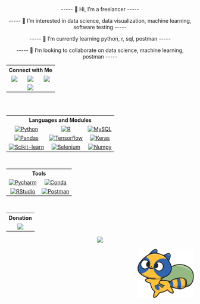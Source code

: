 
<p align="center"> ----- 👋 Hi, I’m a freelancer ----- </p>
<p align="center"> ----- 👀 I’m interested in data science, data visualization, machine learning, software testing ----- </p>
<p align="center"> ----- 🌱 I’m currently learning python, r, sql, postman ----- </p>
<p align="center"> ----- 💞️ I’m looking to collaborate on data science, machine learning, postman ----- </p>

<table align="center" widht="100%">
  <tr>
    <th align="center" colspan="4"><a valign="middle">Connect with Me</a></th>
  <tr>
    <td align="center"><a href="https://twitter.com/isfanafely"</a><img valign="middle" src="https://img.shields.io/badge/Twitter-1DA1F2?style=for-the-badge&logo=twitter&logoColor=white" style="width:100%;"/></td>
    <td align="center"><a href="https://linkedin.com/in/isfanafely"</a><img valign="middle" src="https://img.shields.io/badge/LinkedIn-0077B5?style=for-the-badge&logo=linkedin&logoColor=white" style="width:100%;"/></td>
    <td align="center"><a href="https://felyisfana1@gmail.com"</a><img valign="middle" src="https://img.shields.io/badge/Gmail-D14836?style=for-the-badge&logo=gmail&logoColor=white" style="width:100%;"/></td>
  </tr>
  <td align="center" colspan="4"><a href="https://www.fiverr.com/felyisfana"</a><img valign="middle"  src="https://img.shields.io/badge/Fiverr-brightgreen.svg?style=for-the-badge&logo=fiverr&logoColor=white" style="width:100%;"/></td> 
  </tr>
</table>

<br />
<br />

<table align="center" widht="100%">
  <tr>
    <th align="center" colspan="3">Languages and Modules</th>
  <tr>
    <td align="center"><a href="https://www.python.org/"</a><img valign="middle" src="https://img.shields.io/badge/python-3670A0?style=for-the-badge&logo=python&logoColor=white" title="Python" style="width:100%;"/></td>
    <td align="center"><a href="https://www.r-project.org/"</a><img valign="middle" src="https://img.shields.io/badge/r-%23276DC3.svg?style=for-the-badge&logo=r&logoColor=white" title="R" style="width:100%;"/></td> 
    <td align="center"><a href="https://www.mysql.com/"</a><img valign="middle" src="https://img.shields.io/badge/mysql-%23576DC3.svg?style=for-the-badge&logo=mysql&logoColor=white" title="MySQL" style="width:100%;"/></td>
  </tr>
  <tr>
    <td align="center"><a href="https://pandas.pydata.org/"</a><img valign="middle" src="https://img.shields.io/badge/pandas-7900D8.svg?style=for-the-badge&logo=pandas&logoColor=white" title="Pandas" style="width:100%;"/></td>
    <td align="center"><a href="https://www.tensorflow.org/"</a><img valign="middle" src="https://img.shields.io/badge/TensorFlow-%23FF6F00.svg?style=for-the-badge&logo=TensorFlow&logoColor=white" title="Tensorflow" style="width:100%;"/></td>
    <td align="center"><a href="https://keras.io/"</a><img valign="middle" src="https://img.shields.io/badge/Keras-%23D00000.svg?style=for-the-badge&logo=Keras&logoColor=white" title="Keras" style="width:100%;"/></td>
  </tr>
  <tr>
    <td align="center"><a href="https://scikit-learn.org/stable/"</a><img valign="middle" src="https://img.shields.io/badge/scikit--learn-%23F7931E.svg?style=for-the-badge&logo=scikit-learn&logoColor=white" title="Scikit-learn" tyle="width:100%;height:100%"/></td>
    <td align="center"><a href="https://www.selenium.dev/"</a><img valign="middle" src="https://img.shields.io/badge/Selenium-43B02A?style=for-the-badge&logo=Selenium&logoColor=white" title="Selenium" style="width:100%;"/></td>
    <td align="center"><a href="https://numpy.org/"</a><img valign="middle" src="https://img.shields.io/badge/numpy-%23013243.svg?style=for-the-badge&logo=numpy&logoColor=white" title="Numpy" style="width:100%;"/></td>
  </tr>
</table>

<br />

<table align="center" widht="100%">
  <tr>
    <th align="center" colspan="5"><a valign="middle">Tools</a></th>
  <tr>
    <td align="center"><a href="https://www.jetbrains.com/pycharm/"</a><img valign="middle" src="https://img.shields.io/badge/PyCharm-4B4B4B.svg?&style=for-the-badge&logo=PyCharm&logoColor=white" title="Pycharm" style="width:100%;"/></td>
     <td align="center" colspan="2"><a href="https://docs.conda.io/en/latest/"</a><img valign="middle" src="https://img.shields.io/badge/conda-342B029.svg?&style=for-the-badge&logo=anaconda&logoColor=white" title="Conda" style="width:100%;"/></td>
  </tr>
  <tr>
    <td align="center"><a href="https://www.rstudio.com/"</a><img valign="middle" src="https://img.shields.io/badge/RStudio-75AADB?style=for-the-badge&logo=RStudio&logoColor=white" title="RStudio" style="width:150%;"/></td>
    <td align="center"> <a href="https://www.postman.com/"</a><img valign="middle" src="https://img.shields.io/badge/Postman-FF6C37?style=for-the-badge&logo=postman&logoColor=white" title="Postman" style="width:100%;"/></td>
  </tr>
  </tr>
</table>

<br />

<table align="center" widht="100%">
  <tr>
    <th align="center" colspan="5"><a valign="middle">Donation</a></th>
  <tr>
    <td align="center"><a href="https://paypal.me/isfanafelyID"</a><img valign="middle" src="https://img.shields.io/badge/PayPal-00457C?style=for-the-badge&logo=paypal&logoColor=white" style="width:100%;"/></td>
  </tr>
  </tr>
</table>

<p align="center"><a href="https://badgecheck.io/?url=https%3A%2F%2Fapi.badgr.io%2Fpublic%2Fassertions%2FVPHMjkoITpGFMmaO6Wjejw&identity__email=felyisfana1996%40gmail.com"></a><img  width="7%" min-width="15px" src="https://api.badgr.io/public/assertions/VPHMjkoITpGFMmaO6Wjejw/image"></p>

[<img align="right" src="https://github.com/isfanafely/isfanafely/blob/main/aa.svg" width="30%" heigth="30%"/>][saweria]


[saweria]: https://saweria.co/isfanafely 
